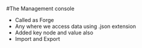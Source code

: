 #The Management console

- Called as Forge
- Any where we access data using .json extension
- Added key node and value also
- Import and Export